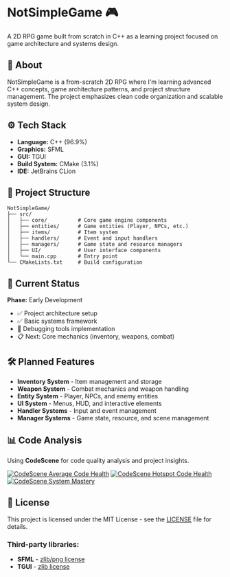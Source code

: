 # NotSimpleGame 🎮

A 2D RPG game built from scratch in C++ as a learning project focused on game architecture and systems design.

## 🚀 About

NotSimpleGame is a from-scratch 2D RPG where I'm learning advanced C++ concepts, game architecture patterns, and project structure management. The project emphasizes clean code organization and scalable system design.

## ⚙️ Tech Stack

- **Language:** C++ (96.9%)
- **Graphics:** SFML
- **GUI:** TGUI
- **Build System:** CMake (3.1%)
- **IDE:** JetBrains CLion

## 📁 Project Structure

```
NotSimpleGame/
├── src/
│   ├── core/          # Core game engine components
│   ├── entities/      # Game entities (Player, NPCs, etc.)
│   ├── items/         # Item system
│   ├── handlers/      # Event and input handlers
│   ├── managers/      # Game state and resource managers
│   ├── UI/            # User interface components
│   └── main.cpp       # Entry point
└── CMakeLists.txt     # Build configuration
```

## 🎯 Current Status

**Phase:** Early Development
- ✅ Project architecture setup
- ✅ Basic systems framework
- 🔄 Debugging tools implementation
- 📋 Next: Core mechanics (inventory, weapons, combat)

## 🛠️ Planned Features

- **Inventory System** - Item management and storage
- **Weapon System** - Combat mechanics and weapon handling
- **Entity System** - Player, NPCs, and enemy entities
- **UI System** - Menus, HUD, and interactive elements
- **Handler Systems** - Input and event management
- **Manager Systems** - Game state, resource, and scene management

## 📊 Code Analysis

Using **CodeScene** for code quality analysis and project insights.

[![CodeScene Average Code Health](https://codescene.io/projects/72111/status-badges/average-code-health)](https://codescene.io/projects/72111)
[![CodeScene Hotspot Code Health](https://codescene.io/projects/72111/status-badges/hotspot-code-health)](https://codescene.io/projects/72111)
[![CodeScene System Mastery](https://codescene.io/projects/72111/status-badges/system-mastery)](https://codescene.io/projects/72111)

## 📜 License

This project is licensed under the MIT License - see the [LICENSE](LICENSE) file for details.

### Third-party libraries:
- **SFML** - [zlib/png license](https://www.sfml-dev.org/license.php)
- **TGUI** - [zlib license](https://tgui.eu/license/)